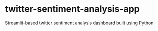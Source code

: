 # twitter-sentiment-analysis-app
Streamlit-based twitter sentiment analysis dashboard built using Python
